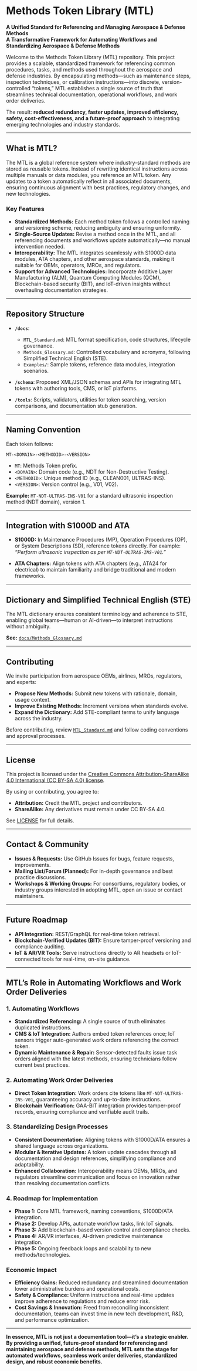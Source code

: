 # Methods Token Library (MTL)

**A Unified Standard for Referencing and Managing Aerospace & Defense Methods**  
**A Transformative Framework for Automating Workflows and Standardizing Aerospace & Defense Methods**

Welcome to the Methods Token Library (MTL) repository. This project provides a scalable, standardized framework for referencing common procedures, tasks, and methods used throughout the aerospace and defense industries. By encapsulating methods—such as maintenance steps, inspection techniques, or calibration instructions—into discrete, version-controlled “tokens,” MTL establishes a single source of truth that streamlines technical documentation, operational workflows, and work order deliveries.

The result: **reduced redundancy, faster updates, improved efficiency, safety, cost-effectiveness, and a future-proof approach** to integrating emerging technologies and industry standards.

---

## What is MTL?

The MTL is a global reference system where industry-standard methods are stored as reusable tokens. Instead of rewriting identical instructions across multiple manuals or data modules, you reference an MTL token. Any updates to a token automatically reflect in all associated documents, ensuring continuous alignment with best practices, regulatory changes, and new technologies.

### Key Features

- **Standardized Methods:** Each method token follows a controlled naming and versioning scheme, reducing ambiguity and ensuring uniformity.
- **Single-Source Updates:** Revise a method once in the MTL, and all referencing documents and workflows update automatically—no manual intervention needed.
- **Interoperability:** The MTL integrates seamlessly with S1000D data modules, ATA chapters, and other aerospace standards, making it suitable for OEMs, operators, MROs, and regulators.
- **Support for Advanced Technologies:** Incorporate Additive Layer Manufacturing (ALM), Quantum Computing Modules (QCM), Blockchain-based security (BIT), and IoT-driven insights without overhauling documentation strategies.

---

## Repository Structure

- **`/docs`**:  
  - `MTL_Standard.md`: MTL format specification, code structures, lifecycle governance.  
  - `Methods_Glossary.md`: Controlled vocabulary and acronyms, following Simplified Technical English (STE).  
  - `Examples/`: Sample tokens, reference data modules, integration scenarios.

- **`/schema`**: Proposed XML/JSON schemas and APIs for integrating MTL tokens with authoring tools, CMS, or IoT platforms.

- **`/tools`**: Scripts, validators, utilities for token searching, version comparisons, and documentation stub generation.

---

## Naming Convention

Each token follows:
```
MT-<DOMAIN>-<METHODID>-<VERSION>
```
- `MT`: Methods Token prefix.
- `<DOMAIN>`: Domain code (e.g., NDT for Non-Destructive Testing).
- `<METHODID>`: Unique method ID (e.g., CLEAN001, ULTRAS-INS).
- `<VERSION>`: Version control (e.g., V01, V02).

**Example:** `MT-NDT-ULTRAS-INS-V01` for a standard ultrasonic inspection method (NDT domain), version 1.

---

## Integration with S1000D and ATA

- **S1000D:** In Maintenance Procedures (MP), Operation Procedures (OP), or System Descriptions (SD), reference tokens directly. For example:
  *“Perform ultrasonic inspection as per `MT-NDT-ULTRAS-INS-V01`.”*

- **ATA Chapters:** Align tokens with ATA chapters (e.g., ATA24 for electrical) to maintain familiarity and bridge traditional and modern frameworks.

---

## Dictionary and Simplified Technical English (STE)

The MTL dictionary ensures consistent terminology and adherence to STE, enabling global teams—human or AI-driven—to interpret instructions without ambiguity.

**See:** [`docs/Methods_Glossary.md`](./docs/Methods_Glossary.md)

---

## Contributing

We invite participation from aerospace OEMs, airlines, MROs, regulators, and experts:

- **Propose New Methods:** Submit new tokens with rationale, domain, usage context.
- **Improve Existing Methods:** Increment versions when standards evolve.
- **Expand the Dictionary:** Add STE-compliant terms to unify language across the industry.

Before contributing, review [`MTL_Standard.md`](./docs/MTL_Standard.md) and follow coding conventions and approval processes.

---

## License

This project is licensed under the [Creative Commons Attribution-ShareAlike 4.0 International (CC BY-SA 4.0) license](https://creativecommons.org/licenses/by-sa/4.0/).

By using or contributing, you agree to:

- **Attribution:** Credit the MTL project and contributors.
- **ShareAlike:** Any derivatives must remain under CC BY-SA 4.0.

See [LICENSE](./LICENSE) for full details.

---

## Contact & Community

- **Issues & Requests:** Use GitHub Issues for bugs, feature requests, improvements.  
- **Mailing List/Forum (Planned):** For in-depth governance and best practice discussions.  
- **Workshops & Working Groups:** For consortiums, regulatory bodies, or industry groups interested in adopting MTL, open an issue or contact maintainers.

---

## Future Roadmap

- **API Integration:** REST/GraphQL for real-time token retrieval.
- **Blockchain-Verified Updates (BIT):** Ensure tamper-proof versioning and compliance auditing.
- **IoT & AR/VR Tools:** Serve instructions directly to AR headsets or IoT-connected tools for real-time, on-site guidance.

---

## MTL’s Role in Automating Workflows and Work Order Deliveries

### 1. Automating Workflows

- **Standardized Referencing:** A single source of truth eliminates duplicated instructions.  
- **CMS & IoT Integration:** Authors embed token references once; IoT sensors trigger auto-generated work orders referencing the correct token.
- **Dynamic Maintenance & Repair:** Sensor-detected faults issue task orders aligned with the latest methods, ensuring technicians follow current best practices.

### 2. Automating Work Order Deliveries

- **Direct Token Integration:** Work orders cite tokens like `MT-NDT-ULTRAS-INS-V01`, guaranteeing accuracy and up-to-date instructions.
- **Blockchain Verification:** GAA-BIT integration provides tamper-proof records, ensuring compliance and verifiable audit trails.

### 3. Standardizing Design Processes

- **Consistent Documentation:** Aligning tokens with S1000D/ATA ensures a shared language across organizations.
- **Modular & Iterative Updates:** A token update cascades through all documentation and design references, simplifying compliance and adaptability.
- **Enhanced Collaboration:** Interoperability means OEMs, MROs, and regulators streamline communication and focus on innovation rather than resolving documentation conflicts.

### 4. Roadmap for Implementation

- **Phase 1:** Core MTL framework, naming conventions, S1000D/ATA integration.
- **Phase 2:** Develop APIs, automate workflow tasks, link IoT signals.
- **Phase 3:** Add blockchain-based version control and compliance checks.
- **Phase 4:** AR/VR interfaces, AI-driven predictive maintenance integration.
- **Phase 5:** Ongoing feedback loops and scalability to new methods/technologies.

### Economic Impact

- **Efficiency Gains:** Reduced redundancy and streamlined documentation lower administrative burdens and operational costs.
- **Safety & Compliance:** Uniform instructions and real-time updates improve adherence to regulations and reduce error risk.
- **Cost Savings & Innovation:** Freed from reconciling inconsistent documentation, teams can invest time in new tech development, R&D, and performance optimization.

---

**In essence, MTL is not just a documentation tool—it’s a strategic enabler. By providing a unified, future-proof standard for referencing and maintaining aerospace and defense methods, MTL sets the stage for automated workflows, seamless work order deliveries, standardized design, and robust economic benefits.**

